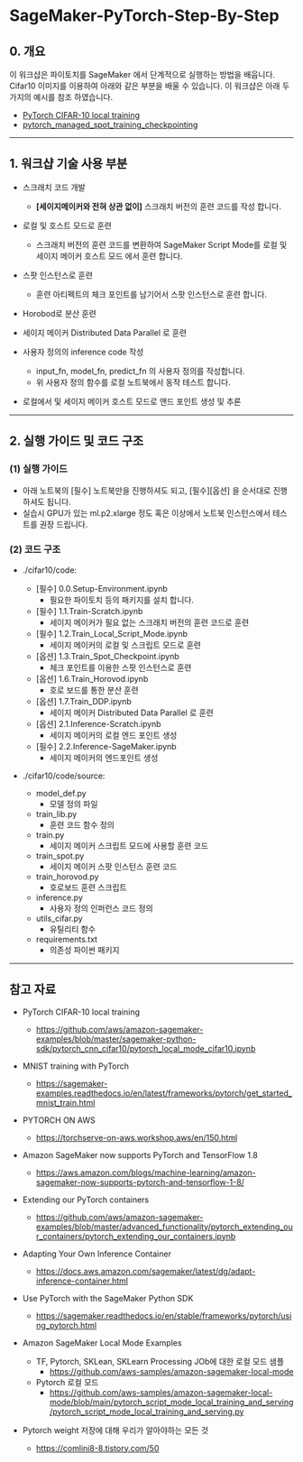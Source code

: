 # SageMaker-PyTorch-Step-By-Step

## 0. 개요
이 워크샵은 파이토치를 SageMaker 에서 단계적으로 실행하는 방법을 배웁니다.
Cifar10 이미지를 이용하여 아래와 같은 부분을 배울 수 있습니다. 이 워크샵은 아래 두가지의 예시를 참조 하였습니다.
- [PyTorch CIFAR-10 local training](https://github.com/aws/amazon-sagemaker-examples/blob/master/sagemaker-python-sdk/pytorch_cnn_cifar10/pytorch_local_mode_cifar10.ipynb) 
- [pytorch_managed_spot_training_checkpointing](https://github.com/aws-samples/amazon-sagemaker-managed-spot-training/tree/main/pytorch_managed_spot_training_checkpointing)

---

## 1. 워크샵 기술 사용 부분

- 스크래치 코드 개발
    - **[세이지메이커와 전혀 상관 없이]** 스크래치 버전의 훈련 코드를 작성 합니다.
    
    
- 로컬 및 호스트 모드로 훈련
    - 스크래치 버전의 훈련 코드를 변환하여 SageMaker Script Mode를 로컬 및 세이지 메이커 호스트 모드 에서 훈련 합니다.
    
    
- 스팟 인스턴스로 훈련
    - 훈련 아티펙트의 체크 포인트를 남기어서 스팟 인스턴스로 훈련 합니다.
    
    
- Horobod로 분산 훈련


- 세이지 메이커 Distributed Data Parallel 로 훈련


- 사용자 정의의 inference code 작성
    - input_fn, model_fn, predict_fn 의 사용자 정의를 작성합니다.
    - 위 사용자 정의 함수를 로컬 노트북에서 동작 테스트 합니다.
    
    
- 로컬에서 및 세이지 메이커 호스트 모드로 앤드 포인트 생성 및 추론


--- 

## 2. 실행 가이드 및 코드 구조

### (1) 실행 가이드
- 아래 노트북의 [필수] 노트북만을 진행하셔도 되고, [필수][옵션] 을 순서대로 진행하셔도 됩니다.
- 실습시 GPU가 있는 ml.p2.xlarge 정도 혹은 이상에서 노트북 인스턴스에서 테스트를 권장 드립니다.

### (2) 코드 구조
- ./cifar10/code:
    - [필수] 0.0.Setup-Environment.ipynb
        - 필요한 파이토치 등의 패키지를 설치 합니다.
    - [필수] 1.1.Train-Scratch.ipynb
        - 세이지 메이커가 필요 없는 스크래치 버전의 훈련 코드로 훈련
    - [필수] 1.2.Train_Local_Script_Mode.ipynb
        - 세이지 메이커의 로컬 및  스크립트 모드로 훈련
    - [옵션] 1.3.Train_Spot_Checkpoint.ipynb
        - 체크 포인트를 이용한 스팟 인스턴스로 훈련
    - [옵션] 1.6.Train_Horovod.ipynb        
        - 호로 보드를 통한 분산 훈련
    - [옵션] 1.7.Train_DDP.ipynb        
        - 세이지 메이커 Distributed Data Parallel 로 훈련
    - [옵션] 2.1.Inference-Scratch.ipynb
        - 세이지 메이커의 로컬 엔드 포인트 생성
    - [필수] 2.2.Inference-SageMaker.ipynb
        - 세이지 메이커의 엔드포인트 생성


- ./cifar10/code/source:
    - model_def.py        
        - 모델 정의 파일
    - train_lib.py  
        - 훈련 코드 함수 정의
    - train.py
        - 세이지 메이커 스크립트 모드에 사용할 훈련 코드
    - train_spot.py
        - 세이지 메이커 스팟 인스턴스 훈련 코드        
    - train_horovod.py        
        - 호로보드 훈련 스크립트
    - inference.py
        - 사용자 정의 인퍼런스 코드 정의        
    - utils_cifar.py
        - 유틸리티 함수
    - requirements.txt 
        - 의존성 파이썬 패키지

---

## 참고 자료

- PyTorch CIFAR-10 local training
    - https://github.com/aws/amazon-sagemaker-examples/blob/master/sagemaker-python-sdk/pytorch_cnn_cifar10/pytorch_local_mode_cifar10.ipynb


- MNIST training with PyTorch
    - https://sagemaker-examples.readthedocs.io/en/latest/frameworks/pytorch/get_started_mnist_train.html


- PYTORCH ON AWS
    - https://torchserve-on-aws.workshop.aws/en/150.html


- Amazon SageMaker now supports PyTorch and TensorFlow 1.8
    - https://aws.amazon.com/blogs/machine-learning/amazon-sagemaker-now-supports-pytorch-and-tensorflow-1-8/


- Extending our PyTorch containers
    - https://github.com/aws/amazon-sagemaker-examples/blob/master/advanced_functionality/pytorch_extending_our_containers/pytorch_extending_our_containers.ipynb


- Adapting Your Own Inference Container
    - https://docs.aws.amazon.com/sagemaker/latest/dg/adapt-inference-container.html


- Use PyTorch with the SageMaker Python SDK
    - https://sagemaker.readthedocs.io/en/stable/frameworks/pytorch/using_pytorch.html


- Amazon SageMaker Local Mode Examples
    - TF, Pytorch, SKLean, SKLearn Processing JOb에 대한 로컬 모드 샘플
        - https://github.com/aws-samples/amazon-sagemaker-local-mode
    - Pytorch 로컬 모드
        - https://github.com/aws-samples/amazon-sagemaker-local-mode/blob/main/pytorch_script_mode_local_training_and_serving/pytorch_script_mode_local_training_and_serving.py    

- Pytorch weight 저장에 대해 우리가 알아야하는 모든 것
    - https://comlini8-8.tistory.com/50